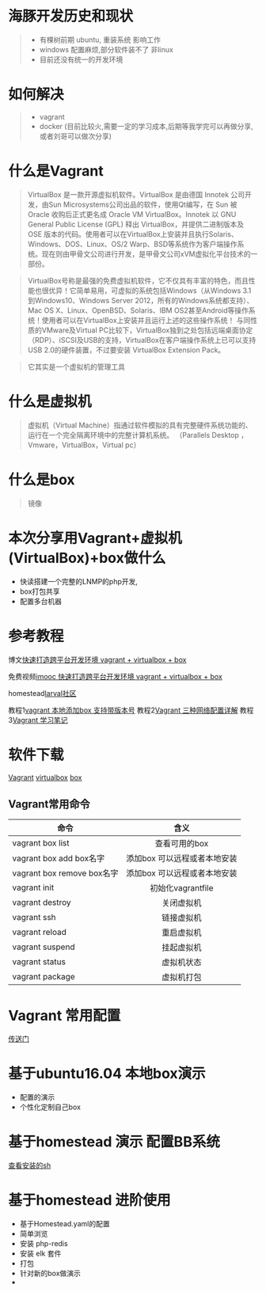 海豚开发历史和现状
===============
>*   有棵树前期 ubuntu, 重装系统 影响工作
>*   windows 配置麻烦,部分软件装不了 非linux
>*   目前还没有统一的开发环境



如何解决
===============
>*   vagrant
>*   docker (目前比较火,需要一定的学习成本,后期等我学完可以再做分享,或者刘哥可以做次分享)





什么是Vagrant
===============
>VirtualBox 是一款开源虚拟机软件。VirtualBox 是由德国 Innotek 公司开发，由Sun Microsystems公司出品的软件，使用Qt编写，在 Sun 被 Oracle 收购后正式更名成 Oracle VM VirtualBox。Innotek 以 GNU General Public License (GPL) 释出 VirtualBox，并提供二进制版本及 OSE 版本的代码。使用者可以在VirtualBox上安装并且执行Solaris、Windows、DOS、Linux、OS/2 Warp、BSD等系统作为客户端操作系统。现在则由甲骨文公司进行开发，是甲骨文公司xVM虚拟化平台技术的一部份。

>VirtualBox号称是最强的免费虚拟机软件，它不仅具有丰富的特色，而且性能也很优异！它简单易用，可虚拟的系统包括Windows（从Windows 3.1到Windows10、Windows Server 2012，所有的Windows系统都支持）、Mac OS X、Linux、OpenBSD、Solaris、IBM OS2甚至Android等操作系统！使用者可以在VirtualBox上安装并且运行上述的这些操作系统！ 与同性质的VMware及Virtual PC比较下，VirtualBox独到之处包括远端桌面协定（RDP）、iSCSI及USB的支持，VirtualBox在客户端操作系统上已可以支持USB 2.0的硬件装置，不过要安装 VirtualBox Extension Pack。

>它其实是一个虚拟机的管理工具

什么是虚拟机
=============
>虚拟机（Virtual Machine）指通过软件模拟的具有完整硬件系统功能的、运行在一个完全隔离环境中的完整计算机系统。 （Parallels Desktop ，Vmware，VirtualBox，Virtual pc）


什么是box
=============
>镜像


本次分享用Vagrant+虚拟机(VirtualBox)+box做什么
========================
*   快读搭建一个完整的LNMP的php开发,
*   box打包共享
*   配置多台机器

参考教程
===========

博文[快速打造跨平台开发环境 vagrant + virtualbox + box](http://www.54php.cn/default/26.html)

免费视频[imooc 快速打造跨平台开发环境 vagrant + virtualbox + box](http://www.imooc.com/learn/805)

homestead[larval社区](https://d.laravel-china.org/docs/5.5/homestead)

教程1[vagrant 本地添加box 支持带版本号](http://www.cnblogs.com/fengchi/p/6879389.html)
教程2[Vagrant 三种网络配置详解](http://www.7ysh.com/?p=26)
教程3[Vagrant 学习笔记](http://blog.csdn.net/54powerman/article/details/50676320)



软件下载
========
[Vagrant](https://www.vagrantup.com/downloads.html)
[virtualbox](https://www.virtualbox.org/wiki/Downloads)
[box](https://app.vagrantup.com/boxes/search)






Vagrant常用命令
--------------
| 命令        | 含义           |
| ------------- |:-------------:|
| vagrant box list |查看可用的box|
| vagrant box add  box名字 | 添加box 可以远程或者本地安装 |
| vagrant box remove  box名字 | 添加box 可以远程或者本地安装 |
| vagrant init  | 初始化vagrantfile|
| vagrant destroy  | 关闭虚拟机|
| vagrant ssh  | 链接虚拟机|
| vagrant reload  | 重启虚拟机|
| vagrant suspend  | 挂起虚拟机|
| vagrant status  |  虚拟机状态|
| vagrant package  |  虚拟机打包|


Vagrant 常用配置
===============
[传送门](https://github.com/springlee/vagrant/blob/master/Vagrantfile)


基于ubuntu16.04 本地box演示
=========================
*   配置的演示
*   个性化定制自己box



基于homestead 演示 配置BB系统
============================

[查看安装的sh](https://github.com/laravel/settler/blob/master/scripts/provision.sh)





基于homestead  进阶使用
===================================
*   基于Homestead.yaml的配置
*   简单浏览
*   安装 php-redis
*   安装 elk 套件
*   打包
*   针对新的box做演示
*   






































   














